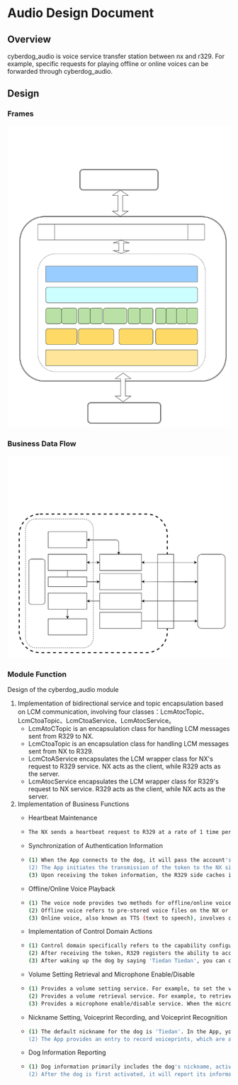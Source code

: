 # Audio Design Document

## Overview

cyberdog_audio is voice service transfer station between nx and r329. For example, specific requests for playing offline or online voices can be forwarded through cyberdog_audio.

## Design

### Frames
![](./image/cyberdog_audio/framework_en.svg)
### Business Data Flow

![](./image/cyberdog_audio/diag_en.svg)

### Module Function

Design of the cyberdog_audio module

1. Implementation of bidirectional service and topic encapsulation based on LCM communication, involving four classes：LcmAtocTopic、LcmCtoaTopic、LcmCtoaService、LcmAtocService。
   - LcmAtoCTopic is an encapsulation class for handling LCM messages sent from R329 to NX.
   - LcmCtoaTopic is an encapsulation class for handling LCM messages sent from NX to R329.
   - LcmCtoAService encapsulates the LCM wrapper class for NX's request to R329 service. NX acts as the client, while R329 acts as the server.
   - LcmAtocService encapsulates the LCM wrapper class for R329's request to NX service. R329 acts as the client, while NX acts as the server.
2. Implementation of Business Functions
   - Heartbeat Maintenance
   - ```Bash
     The NX sends a heartbeat request to R329 at a rate of 1 time per second to confirm its status. If the heartbeat is abnormal, an exception log will be printed.
     ```

   - Synchronization of Authentication Information
   - ```Bash
     (1) When the App connects to the dog, it will pass the account's token information to the NX side, which will then synchronize it to the R329 side.
     (2) The App initiates the transmission of the token to the NX side's GRPC node. The GRPC node invokes the service of cyberdog_audio to internally synchronize the token to the R329 side.
     (3) Upon receiving the token information, the R329 side caches it locally. It uses this token to access the Xiaoai cloud services.
     ```

   - Offline/Online Voice Playback
   - ```Bash
     (1) The voice node provides two methods for offline/online voice playback: topic and service.
     (2) Offline voice refers to pre-stored voice files on the NX or R329 side, identified by an ID to specify the specific offline voice file to play. You can refer to the constants for offline voice IDs defined in 'bridge/protocol/ros/msg/AudioPlay.msg' and the associated playback text content of the offline voice file.
     (3) Online voice, also known as TTS (text to speech), involves converting text into speech for playback. It requires the NX side to have internet access capabilities.
     ```

   - Implementation of Control Domain Actions
   - ```Bash
     (1) Control domain specifically refers to the capability configured on the Xiaoi service side to return control commands.
     (2) After receiving the token, R329 registers the ability to access Xiaoi cloud services. This allows it to receive message notifications for controlling the control domain from the Xiaoi cloud.
     (3) After waking up the dog by saying 'Tiedan Tiedan', you can command it to perform various actions such as 'Step back X steps', 'Spin in place', 'Give me a paw', 'Come here', 'Shake hands', 'Sit down', 'Jump', 'Wag its tail', 'Nod its head', 'Shake its head', 'Bow', 'Ballet dance', and 'Moonwalk'. The dog will respond by performing the corresponding action.
     ```

   - Volume Setting Retrieval and Microphone Enable/Disable
   - ```Bash
     (1) Provides a volume setting service. For example, to set the volume to 50, use the command: ros2 service call /ros2 node list | grep "mi_" | head -n 1 | cut -f 2 -d "/"/audio_volume_set protocol/srv/AudioVolumeSet "{volume: 50}"
     (2) Provides a volume retrieval service. For example, to retrieve the current volume value, use the command: ros2 service call /ros2 node list | grep "mi_" | head -n 1 | cut -f 2 -d "/"/audio_volume_get protocol/srv/AudioVolumeGet
     (3) Provides a microphone enable/disable service. When the microphone is disabled, it stops capturing audio, and the Tiedan wake-up command will not work.
     ```

   - Nickname Setting, Voiceprint Recording, and Voiceprint Recognition
   - ```Bash
     (1) The default nickname for the dog is 'Tiedan'. In the App, you can set a new nickname for the dog, for example, 'Wangcai'. The new nickname should be three characters or less. When waking up the dog, you need to say the nickname twice to activate the wake-up. If the new nickname is longer than three characters, saying the nickname once is enough to wake up the dog. However, please note that changing the dog's nickname may increase the chance of false wake-ups.
     (2) The App provides an entry to record voiceprints, which are associated with specific owner information. When recording a voiceprint, it triggers the voiceprint recording process. After successfully recording the voiceprint, when you say 'Tiedan Tiedan' to wake up the dog, it will perform voiceprint recognition. Then you can ask it, 'Who am I?' and it will answer with your name.
     ```

   - Dog Information Reporting
   - ```Bash
     (1) Dog information primarily includes the dog's nickname, activation date, and weight.
     (2) After the dog is first activated, it will report its information to the cloud. As the dog grows, if you ask it how old it is, it will provide a specific answer.
     ```